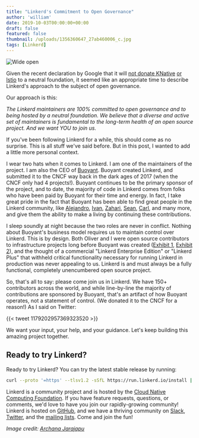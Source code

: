 ```yaml
---
title: "Linkerd's Commitment to Open Governance"
author: 'william'
date: 2019-10-03T00:00:00+00:00
draft: false
featured: false
thumbnail: /uploads/1356360647_27ab460006_c.jpg
tags: [Linkerd]
---
```


![Wide open](/uploads/1356360647_27ab460006_c.jpg)

Given the recent declaration by Google that it will [not donate
KNative](https://twitter.com/brendandburns/status/1179176440647913472) [or
Istio](https://twitter.com/jbeda/status/1179176740687495168) to a neutral
foundation, it seemed like an appropriate time to describe Linkerd's approach
to the subject of open governance.

Our approach is this:

_The Linkerd maintainers are 100% committed to open governance and to being
hosted by a neutral foundation. We believe that a diverse and active set of
maintainers is fundamental to the long-term health of an open source project.
And we want YOU to join us._

If you've been following Linkerd for a while, this should come as no surprise.
This is all stuff we've said before. But in this post, I wanted to add a little
more personal context.

I wear two hats when it comes to Linkerd. I am one of the maintainers of the
project. I am also the CEO of [Buoyant](https://buoyant.io). Buoyant created
Linkerd, and submitted it to the CNCF way back in the dark ages of 2017
(when the CNCF only had 4 projects!). Buoyant continues to be the primary
sponsor of the project, and to date, the majority of code in Linkerd comes from
folks who have been paid by Buoyant for their time and energy. In fact, I take
great pride in the fact that Buoyant has been able to find great people in the
Linkerd community, like [Alejandro](https://github.com/alpeb),
[Ivan](https://github.com/ihcsim), [Zahari](https://github.com/zaharidichev),
[Sean](https://github.com/seanmonstar), [Carl](https://github.com/carllerche),
and many more, and give them the ability to make a living by continuing these
contributions.

I sleep soundly at night because the two roles are never in conflict. Nothing
about Buoyant's business model requires us to maintain control over Linkerd.
This is by design. Both Oliver and I were open source contributors to
infrastructure projects long before Buoyant was created ([Exhibit
1](http://netbsd-soc.sourceforge.net/projects/zfs/), [Exhibit
2](https://svn.apache.org/viewvc/incubator/thrift/trunk/CONTRIBUTORS?view=markup&pathrev=665459)),
and the thought of a commercial "Linkerd Enterprise Edition" or "Linkerd Plus"
that withheld critical functionality necessary for running Linkerd in
production was never appealing to us. Linkerd is and must always be a fully
functional, completely unencumbered open source project.

So, that's all to say: please come join us in Linkerd. We have 150+
contributors across the world, and while line-by-line the majority of
contributions are sponsored by Buoyant, that's an artifact of how Buoyant
operates, not a statement of control. (We donated it to the CNCF for a reason!)
As I said on Twitter:

{{< tweet 1179202957369323520 >}}

We want your input, your help, and your guidance. Let's keep building this
amazing project together.

## Ready to try Linkerd?

Ready to try Linkerd? You can try the latest stable release by running:

```bash
curl --proto '=https' --tlsv1.2 -sSfL https://run.linkerd.io/install | sh
```

Linkerd is a community project and is hosted by the [Cloud Native Computing
Foundation](https://cncf.io/). If you have feature requests, questions, or
comments, we'd love to have you join our rapidly-growing community! Linkerd
is hosted on [GitHub](https://github.com/linkerd/), and we have a thriving
community on [Slack](https://slack.linkerd.io/),
[Twitter](https://twitter.com/linkerd), and the [mailing
lists](https://linkerd.io/2/get-involved/). Come and join the fun!

_Image credit: [Archana Jarajapu](https://flickr.com/photos/rowdie/)_
